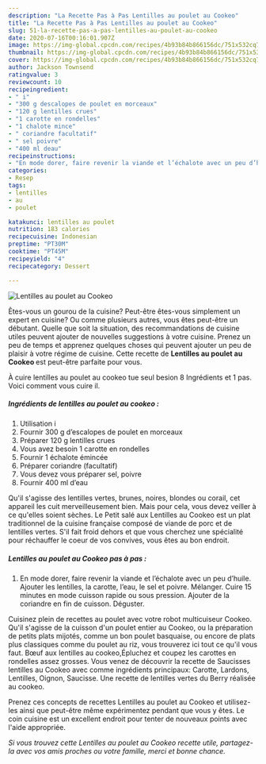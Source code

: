 ```yaml
---
description: "La Recette Pas à Pas Lentilles au poulet au Cookeo"
title: "La Recette Pas à Pas Lentilles au poulet au Cookeo"
slug: 51-la-recette-pas-a-pas-lentilles-au-poulet-au-cookeo
date: 2020-07-16T00:16:01.907Z
image: https://img-global.cpcdn.com/recipes/4b93b84b866156dc/751x532cq70/lentilles-au-poulet-au-cookeo-photo-principale-de-la-recette.jpg
thumbnail: https://img-global.cpcdn.com/recipes/4b93b84b866156dc/751x532cq70/lentilles-au-poulet-au-cookeo-photo-principale-de-la-recette.jpg
cover: https://img-global.cpcdn.com/recipes/4b93b84b866156dc/751x532cq70/lentilles-au-poulet-au-cookeo-photo-principale-de-la-recette.jpg
author: Jackson Townsend
ratingvalue: 3
reviewcount: 10
recipeingredient:
- " i"
- "300 g descalopes de poulet en morceaux"
- "120 g lentilles crues"
- "1 carotte en rondelles"
- "1 chalote mince"
- " coriandre facultatif"
- " sel poivre"
- "400 ml deau"
recipeinstructions:
- "En mode dorer, faire revenir la viande et l’échalote avec un peu d’huile. Ajouter les lentilles, la carotte, l’eau, le sel et poivre. Mélanger. Cuire 15 minutes en mode cuisson rapide ou sous pression. Ajouter de la coriandre en fin de cuisson. Déguster."
categories:
- Resep
tags:
- lentilles
- au
- poulet

katakunci: lentilles au poulet 
nutrition: 183 calories
recipecuisine: Indonesian
preptime: "PT30M"
cooktime: "PT45M"
recipeyield: "4"
recipecategory: Dessert

---
```



![Lentilles au poulet au Cookeo](https://img-global.cpcdn.com/recipes/4b93b84b866156dc/751x532cq70/lentilles-au-poulet-au-cookeo-photo-principale-de-la-recette.jpg)

Êtes-vous un gourou de la cuisine? Peut-être êtes-vous simplement un expert en cuisine? Ou comme plusieurs autres, vous êtes peut-être un débutant. Quelle que soit la situation, des recommandations de cuisine utiles peuvent ajouter de nouvelles suggestions à votre cuisine. Prenez un peu de temps et apprenez quelques choses qui peuvent ajouter un peu de plaisir à votre régime de cuisine. Cette recette de <strong> Lentilles au poulet au Cookeo </strong> est peut-être parfaite pour vous.

<!--inarticleads1-->

À cuire lentilles au poulet au cookeo tue seul besion 8 Ingrédients et 1 pas. Voici comment vous cuire il.

##### Ingrédients de lentilles au poulet au cookeo :

1. Utilisation  i
1. Fournir 300 g d’escalopes de poulet en morceaux
1. Préparer 120 g lentilles crues
1. Vous avez besoin 1 carotte en rondelles
1. Fournir 1 échalote émincée
1. Préparer  coriandre (facultatif)
1. Vous devez vous préparer  sel, poivre
1. Fournir 400 ml d’eau


Qu&#39;il s&#39;agisse des lentilles vertes, brunes, noires, blondes ou corail, cet appareil les cuit merveilleusement bien. Mais pour cela, vous devez veiller à ce qu&#39;elles soient sèches. Le Petit salé aux Lentilles au Cookeo est un plat traditionnel de la cuisine française composé de viande de porc et de lentilles vertes. S&#39;il fait froid dehors et que vous cherchez une spécialité pour réchauffer le coeur de vos convives, vous êtes au bon endroit. 

<!--inarticleads2-->

##### Lentilles au poulet au Cookeo pas à pas :

1. En mode dorer, faire revenir la viande et l’échalote avec un peu d’huile. Ajouter les lentilles, la carotte, l’eau, le sel et poivre. Mélanger. Cuire 15 minutes en mode cuisson rapide ou sous pression. Ajouter de la coriandre en fin de cuisson. Déguster.


Cuisinez plein de recettes au poulet avec votre robot multicuiseur Cookeo. Qu&#39;il s&#39;agisse de la cuisson d&#39;un poulet entier au Cookeo, ou la préparation de petits plats mijotés, comme un bon poulet basquaise, ou encore de plats plus classiques comme du poulet au riz, vous trouverez ici tout ce qu&#39;il vous faut. Bœuf aux lentilles au cookeo,Épluchez et coupez les carottes en rondelles assez grosses. Vous venez de découvrir la recette de Saucisses lentilles au Cookeo avec comme ingrédients principaux: Carotte, Lardons, Lentilles, Oignon, Saucisse. Une recette de lentilles vertes du Berry réalisée au cookeo. 

<!--inarticleads1-->

<p>
Prenez ces concepts de recettes Lentilles au poulet au Cookeo et utilisez-les ainsi que peut-être même expérimentez pendant que vous y êtes. Le coin cuisine est un excellent endroit pour tenter de nouveaux points avec l'aide appropriée.
</p>

<p>
<i>Si vous trouvez cette Lentilles au poulet au Cookeo recette utile, partagez-la avec vos amis proches ou votre famille, merci et bonne chance.</i>
</p>
